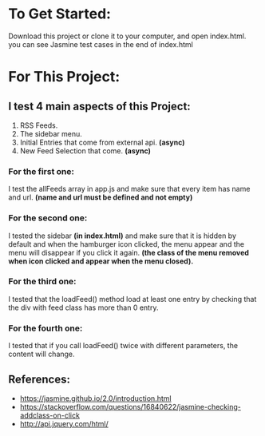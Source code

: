 # To Get Started:
Download this project or clone it to your computer, and open index.html. you can see Jasmine test cases in the end of index.html


# For This Project:
## I test 4 main aspects of this Project:
1. RSS Feeds.
2. The sidebar menu.
3. Initial Entries that come from external api. **(async)**
4.  New Feed Selection that come. **(async)**

### For the first one:
I test the allFeeds array in app.js and make sure that every item has name and url. **(name and url must be defined and not empty)**

### For the second one:
I tested the sidebar **(in index.html)** and make sure that it is hidden by default and when the hamburger icon clicked, the menu appear and the menu will disappear if you click it again.
**(the class of the menu removed when icon clicked and appear when the menu closed).**

### For the third one:
I tested that the loadFeed() method load at least one entry by checking that the div with feed class has more than 0 entry.

### For the fourth one:
I tested that if you call loadFeed() twice with different parameters, the content will change.

## References:
- https://jasmine.github.io/2.0/introduction.html
- https://stackoverflow.com/questions/16840622/jasmine-checking-addclass-on-click
- http://api.jquery.com/html/
